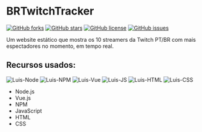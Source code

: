 # BRTwitchTracker
[![GitHub forks](https://img.shields.io/github/forks/luisgbr1el/brtwitchtracker-website?style=for-the-badge)](https://github.com/luisgbr1el/brtwitchtracker-website/network)
[![GitHub stars](https://img.shields.io/github/stars/luisgbr1el/brtwitchtracker-website?style=for-the-badge)](https://github.com/luisgbr1el/brtwitchtracker-website/stargazers)
[![GitHub license](https://img.shields.io/github/license/luisgbr1el/brtwitchtracker-website?style=for-the-badge)](https://github.com/luisgbr1el/brtwitchtracker-website/blob/main/LICENSE)
[![GitHub issues](https://img.shields.io/github/issues/luisgbr1el/brtwitchtracker-website?style=for-the-badge)](https://github.com/luisgbr1el/brtwitchtracker-website/issues)

Um website estático que mostra os 10 streamers da Twitch PT/BR com mais espectadores no momento, em tempo real.

## Recursos usados:
<img  alt="Luis-Node" src="https://img.shields.io/badge/Node.js-black?style=for-the-badge&logo=node.js&logoColor=white"> <img  alt="Luis-NPM" src="https://img.shields.io/badge/NPM-black?style=for-the-badge&logo=npm&logoColor=white"> <img  alt="Luis-Vue" src="https://img.shields.io/badge/Vue.js-black?style=for-the-badge&logo=vue.js&logoColor=white"> <img  alt="Luis-JS" src="https://img.shields.io/badge/JavaScript-black?style=for-the-badge&logo=javascript&logoColor=white"> <img  alt="Luis-HTML" src="https://img.shields.io/badge/HTML-black?style=for-the-badge&logo=html5&logoColor=white"> <img  alt="Luis-CSS" src="https://img.shields.io/badge/CSS-black?style=for-the-badge&logo=css3&logoColor=white">
- Node.js
- Vue.js
- NPM
- JavaScript
- HTML
- CSS
